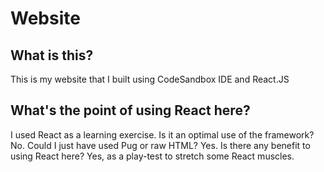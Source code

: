 # Website

## What is this?

This is my website that I built using CodeSandbox IDE and React.JS

## What's the point of using React here?

I used React as a learning exercise. Is it an optimal use of the framework? No. Could I just have used Pug or raw HTML? Yes. Is there any benefit to using React here? Yes, as a play-test to stretch some React muscles.
